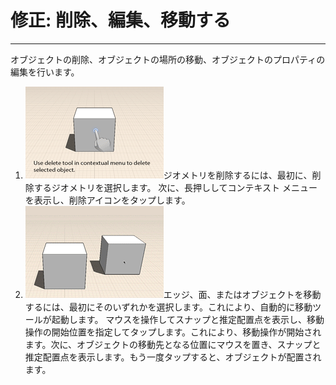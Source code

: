 

# 修正: 削除、編集、移動する

---

オブジェクトの削除、オブジェクトの場所の移動、オブジェクトのプロパティの編集を行います。

1. ![](Images/GUID-4269CD12-E76F-4FB4-B300-C8E96A64C3B4-low.gif)ジオメトリを削除するには、最初に、削除するジオメトリを選択します。 次に、長押ししてコンテキスト メニューを表示し、削除アイコンをタップします。
2. ![](Images/GUID-0111403A-8436-450E-B855-54439B293375-low.gif)エッジ、面、またはオブジェクトを移動するには、最初にそのいずれかを選択します。これにより、自動的に移動ツールが起動します。 マウスを操作してスナップと推定配置点を表示し、移動操作の開始位置を指定してタップします。これにより、移動操作が開始されます。次に、オブジェクトの移動先となる位置にマウスを置き、スナップと推定配置点を表示します。もう一度タップすると、オブジェクトが配置されます。

